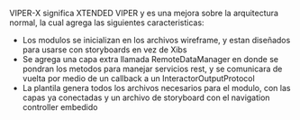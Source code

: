 VIPER-X  significa XTENDED VIPER y es una mejora sobre la arquitectura normal, la cual agrega las siguientes caracteristicas:

- Los modulos se inicializan en los archivos wireframe, y estan diseñados para usarse con storyboards en vez de Xibs
- Se agrega una capa extra llamada RemoteDataManager en donde se pondran los metodos para manejar servicios rest, y se comunicara de vuelta por medio de un callback a un InteractorOutputProtocol
 - La plantila genera todos los archivos necesarios para el modulo, con las capas ya conectadas y un archivo de storyboard con el navigation controller embedido
